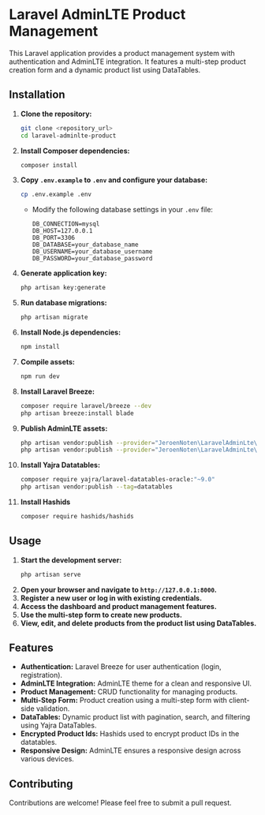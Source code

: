 # Laravel AdminLTE Product Management

This Laravel application provides a product management system with authentication and AdminLTE integration. It features a multi-step product creation form and a dynamic product list using DataTables.

## Installation

1.  **Clone the repository:**
    ```bash
    git clone <repository_url>
    cd laravel-adminlte-product
    ```
2.  **Install Composer dependencies:**
    ```bash
    composer install
    ```
3.  **Copy `.env.example` to `.env` and configure your database:**
    ```bash
    cp .env.example .env
    ```
    * Modify the following database settings in your `.env` file:
        ```dotenv
        DB_CONNECTION=mysql
        DB_HOST=127.0.0.1
        DB_PORT=3306
        DB_DATABASE=your_database_name
        DB_USERNAME=your_database_username
        DB_PASSWORD=your_database_password
        ```
4.  **Generate application key:**
    ```bash
    php artisan key:generate
    ```
5.  **Run database migrations:**
    ```bash
    php artisan migrate
    ```
6.  **Install Node.js dependencies:**
    ```bash
    npm install
    ```
7.  **Compile assets:**
    ```bash
    npm run dev
    ```
8.  **Install Laravel Breeze:**
    ```bash
    composer require laravel/breeze --dev
    php artisan breeze:install blade
    ```
9.  **Publish AdminLTE assets:**
    ```bash
    php artisan vendor:publish --provider="JeroenNoten\LaravelAdminLte\ServiceProvider" --tag=assets
    php artisan vendor:publish --provider="JeroenNoten\LaravelAdminLte\ServiceProvider" --tag=configs
    ```
10. **Install Yajra Datatables:**
    ```bash
    composer require yajra/laravel-datatables-oracle:"~9.0"
    php artisan vendor:publish --tag=datatables
    ```
11. **Install Hashids**
    ```bash
    composer require hashids/hashids
    ```

## Usage

1.  **Start the development server:**
    ```bash
    php artisan serve
    ```
2.  **Open your browser and navigate to `http://127.0.0.1:8000`.**
3.  **Register a new user or log in with existing credentials.**
4.  **Access the dashboard and product management features.**
5.  **Use the multi-step form to create new products.**
6.  **View, edit, and delete products from the product list using DataTables.**

## Features

* **Authentication:** Laravel Breeze for user authentication (login, registration).
* **AdminLTE Integration:** AdminLTE theme for a clean and responsive UI.
* **Product Management:** CRUD functionality for managing products.
* **Multi-Step Form:** Product creation using a multi-step form with client-side validation.
* **DataTables:** Dynamic product list with pagination, search, and filtering using Yajra DataTables.
* **Encrypted Product Ids:** Hashids used to encrypt product IDs in the datatables.
* **Responsive Design:** AdminLTE ensures a responsive design across various devices.

## Contributing

Contributions are welcome! Please feel free to submit a pull request.
